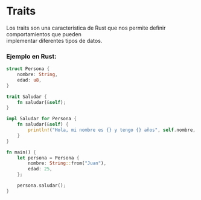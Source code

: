 # Traits
Los traits son una característica de Rust que nos permite definir comportamientos que pueden \
implementar diferentes tipos de datos.

### Ejemplo en Rust:
```rust
struct Persona {
    nombre: String,
    edad: u8,
}

trait Saludar {
    fn saludar(&self);
}

impl Saludar for Persona {
    fn saludar(&self) {
        println!("Hola, mi nombre es {} y tengo {} años", self.nombre, self.edad);
    }
}

fn main() {
    let persona = Persona {
        nombre: String::from("Juan"),
        edad: 25,
    };

    persona.saludar();
}
```

